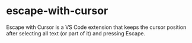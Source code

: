 # escape-with-cursor

Escape with Cursor is a VS Code extension that keeps the cursor position after selecting all text (or part of it) and pressing Escape.
